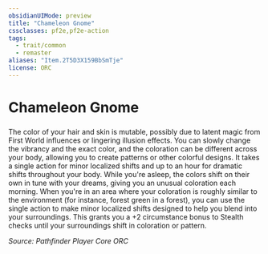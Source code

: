```yaml
---
obsidianUIMode: preview
title: "Chameleon Gnome"
cssclasses: pf2e,pf2e-action
tags:
  - trait/common
  - remaster
aliases: "Item.2T5D3X159BbSmTje"
license: ORC
---
```

# Chameleon Gnome

### 






The color of your hair and skin is mutable, possibly due to latent magic from First World influences or lingering illusion effects. You can slowly change the vibrancy and the exact color, and the coloration can be different across your body, allowing you to create patterns or other colorful designs. It takes a single action for minor localized shifts and up to an hour for dramatic shifts throughout your body. While you're asleep, the colors shift on their own in tune with your dreams, giving you an unusual coloration each morning. When you're in an area where your coloration is roughly similar to the environment (for instance, forest green in a forest), you can use the single action to make minor localized shifts designed to help you blend into your surroundings. This grants you a +2 circumstance bonus to Stealth checks until your surroundings shift in coloration or pattern.

*Source: Pathfinder Player Core*
*ORC*